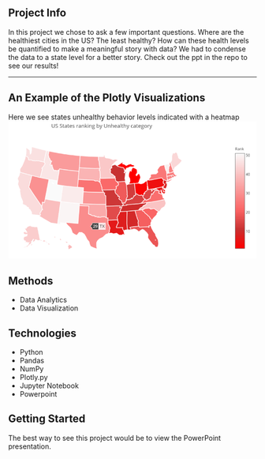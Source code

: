 ## Project Info 

In this project we chose to ask a few important questions. Where are the healthiest cities in the US? The least healthy? How can these health levels be quantified to make a meaningful story with data? We had to condense the data to a state level for a better story. Check out the ppt in the repo to see our results! 
<hr>

## An Example of the Plotly Visualizations
Here we see states unhealthy behavior levels indicated with a heatmap
<img src="images/Unhealthy_plotly.png">

## Methods
* Data Analytics
* Data Visualization 

## Technologies 
* Python
* Pandas
* NumPy
* Plotly.py
* Jupyter Notebook
* Powerpoint

## Getting Started
The best way to see this project would be to view the PowerPoint presentation. 
